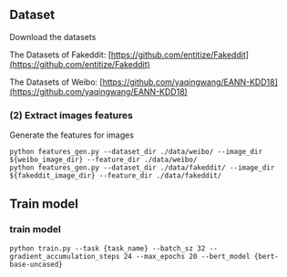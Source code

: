 

## Dataset

Download the datasets

The Datasets of Fakeddit: [https://github.com/entitize/Fakeddit](https://github.com/entitize/Fakeddit)

The Datasets of Weibo: [https://github.com/yaqingwang/EANN-KDD18](https://github.com/yaqingwang/EANN-KDD18)

### (2) Extract images features

Generate the features for images

```shell script
python features_gen.py --dataset_dir ./data/weibo/ --image_dir ${weibo_image_dir} --feature_dir ./data/weibo/
python features_gen.py --dataset_dir ./data/fakeddit/ --image_dir ${fakeddit_image_dir} --feature_dir ./data/fakeddit/
```

## Train model

### train model

```shell script
python train.py --task {task_name} --batch_sz 32 --gradient_accumulation_steps 24 --max_epochs 20 --bert_model {bert-base-uncased}
```




